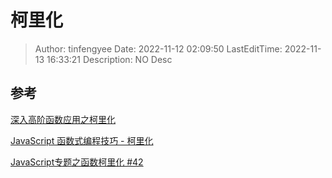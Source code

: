 # 柯里化 <!-- omit in toc -->

> Author: tinfengyee
> Date: 2022-11-12 02:09:50
> LastEditTime: 2022-11-13 16:33:21
> Description: NO Desc

## 参考

[深入高阶函数应用之柯里化](https://muyiy.cn/blog/6/6.2.html)

[JavaScript 函数式编程技巧 - 柯里化](https://www.freecodecamp.org/chinese/news/javascript-han-shu-shi-bian-cheng-ji-qiao-ke-li-hua/)

[JavaScript专题之函数柯里化 #42](https://github.com/mqyqingfeng/Blog/issues/42)
